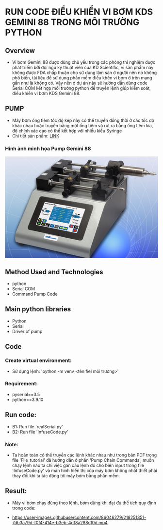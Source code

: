 # RUN CODE ĐIỀU KHIỂN VI BƠM KDS GEMINI 88 TRONG MÔI TRƯỜNG PYTHON
## Overview
- Vi bơm Gemini 88 được dùng chủ yếu trong các phòng thí nghiệm được phát triểm bởi đội ngũ kỹ thuật viên của KD Scientific, vì sản phẩm này không được FDA chấp thuận cho sử dụng lâm sàn ở người nên nó không phổ biến, tài liệu để sử dụng phần mềm điều khển vi bơm ở trên mạng gần như là không có. Vậy nên ở dự án này sẽ hướng dẫn dùng code Serial COM kết hợp môi trường python để truyền lệnh giúp kiểm soát, điều khiển vi bơm KDS Gemini 88.
## PUMP
- Máy bơm ống tiêm tốc độ kép này có thể truyền đồng thời ở các tốc độ khác nhau hoặc truyền bằng một ống tiêm và rút ra bằng ống tiêm kia, độ chính xác cao có thể kết hợp với nhiều kiểu Syringe
- Chi tiết sản phẩm: [LINK](https://www.kdscientific.com/gemini-88-plus-dual-rate-syringe-pump-1804.html)
### Hình ảnh minh họa Pump Gemini 88
![example](pump.jpg)
## Method Used and Technologies
- python
- Serial COM
- Command Pump Code
## Main python libraries
- Python 
- Serial
- Driver of pump
## Code
### Create virtual environment:
- Sử dụng lệnh: 'python -m venv <tên fiel môi trường>'
### Requirement:
- pyserial==3.5
- python==3.9.10
## Run code:
- B1: Run file 'realSerial.py'
- B2: Run file 'InfuseCode.py'

###  **Note**: 
- Ta hoàn toàn có thể truyền các lệnh khác nhau như trong bản PDF trong file 'File_tutorial' đã hướng dẫn ở phần 'Pump Chain Commands', muốn chạy lệnh nào ta chỉ việc gán câu lệnh đó cho biến input trong file 'InfuseCode.py' và màn hình hiển thị của máy bơm không nhất thiết phải thay đổi khi ta tác động tới máy bơm bằng phần mềm.
## Result: 
- Máy vi bơm chạy đúng theo lệnh, bơm dừng khi đạt đủ thể tích quy định trong code:

- https://user-images.githubusercontent.com/86046279/218251351-7db3a79d-f0f4-414e-b3eb-4df8a288c10d.mp4
